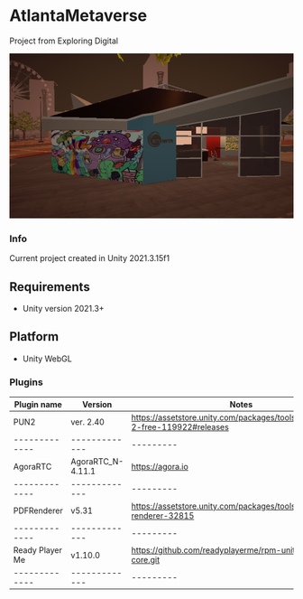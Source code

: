 # AtlantaMetaverse
Project from Exploring Digital

![Screenshot](AtlantaImage.png)


### Info
Current project created in Unity 2021.3.15f1

## Requirements
- Unity version 2021.3+

## Platform
- Unity WebGL

### Plugins
| Plugin name   					| Version       	 | Notes  	    |
| ------------- 					| ------------- 	 | ---------	|
| PUN2				                | ver. 2.40			 | https://assetstore.unity.com/packages/tools/network/pun-2-free-119922#releases 	|
| ------------- 					| ------------- 	 | ---------	|
| AgoraRTC				            | AgoraRTC_N-4.11.1	 | 	https://agora.io |
| ------------- 					| ------------- 	 | ---------	|
| PDFRenderer				        | v5.31	             | 	https://assetstore.unity.com/packages/tools/gui/pdf-renderer-32815 |
| ------------- 					| ------------- 	 | ---------	|
| Ready Player Me				    | v1.10.0	         | 	https://github.com/readyplayerme/rpm-unity-sdk-core.git |
| ------------- 					| ------------- 	 | ---------	|

